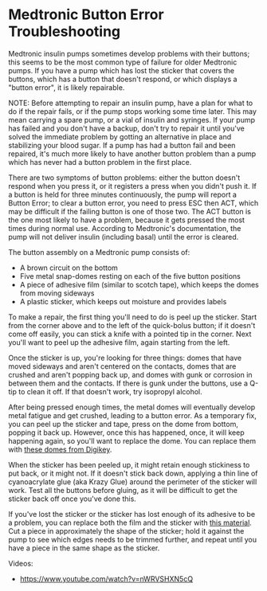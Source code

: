 # Medtronic Button Error Troubleshooting

Medtronic insulin pumps sometimes develop problems with their buttons; this seems to be the most common type of failure for older Medtronic pumps. If you have a pump which has lost the sticker that covers the buttons, which has a button that doesn't respond, or which displays a "button error", it is likely repairable.

NOTE: Before attempting to repair an insulin pump, have a plan for what to do if the repair fails, or if the pump stops working some time later. This may mean carrying a spare pump, or a vial of insulin and syringes. If your pump has failed and you don't have a backup, don't try to repair it until you've solved the immediate problem by gotting an alternative in place and stabilizing your blood sugar. If a pump has had a button fail and been repaired, it's much more likely to have another button problem than a pump which has never had a button problem in the first place.

There are two symptoms of button problems: either the button doesn't respond when you press it, or it registers a press when you didn't push it. If a button is held for three minutes continuously, the pump will report a Button Error; to clear a button error, you need to press ESC then ACT, which may be difficult if the failing button is one of those two. The ACT button is the one most likely to have a problem, because it gets pressed the most times during normal use. According to Medtronic's documentation, the pump will not deliver insulin (including basal) until the error is cleared.

The button assembly on a Medtronic pump consists of:

* A brown circuit on the bottom
* Five metal snap-domes resting on each of the five button positions
* A piece of adhesive film (similar to scotch tape), which keeps the domes from moving sideways
* A plastic sticker, which keeps out moisture and provides labels

To make a repair, the first thing you'll need to do is peel up the sticker. Start from the corner above and to the left of the quick-bolus button; if it doesn't come off easily, you can stick a knife with a pointed tip in the corner. Next you'll want to peel up the adhesive film, again starting from the left.

Once the sticker is up, you're looking for three things: domes that have moved sideways and aren't centered on the contacts, domes that are crushed and aren't popping back up, and domes with gunk or corrosion in between them and the contacts. If there is gunk under the buttons, use a Q-tip to clean it off. If that doesn't work, try isopropyl alcohol.

After being pressed enough times, the metal domes will eventually develop metal fatigue and get crushed, leading to a button error. As a temporary fix, you can peel up the sticker and tape, press on the dome from bottom, popping it back up. However, once this has happened, once, it will keep happening again, so you'll want to replace the dome. You can replace them with [these domes from Digikey](https://www.digikey.com/product-detail/en/keystone-electronics/5133TR/36-5133CT-ND/6834345).

When the sticker has been peeled up, it might retain enough stickiness to put back, or it might not. If it doesn't stick back down, applying a thin line of cyanoacrylate glue (aka Krazy Glue) around the perimeter of the sticker will work. Test all the buttons before gluing, as it will be difficult to get the sticker back off once you've done this.

If you've lost the sticker or the sticker has lost enough of its adhesive to be a problem, you can replace both the film and the sticker with [this material](https://www.digikey.com/product-detail/en/keystone-electronics/5200/36-5200-ND/6834332). Cut a piece in approximately the shape of the sticker; hold it against the pump to see which edges needs to be trimmed further, and repeat until you have a piece in the same shape as the sticker.

Videos:
* https://www.youtube.com/watch?v=nWRVSHXN5cQ
